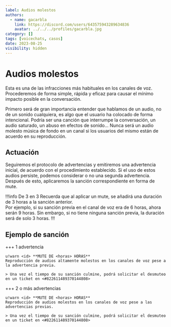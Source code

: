 ```yaml
---
label: Audios molestos
authors:
  - name: gacarbla
    link: https://discord.com/users/643575943289634836
    avatar: ../../../profiles/gacarbla.jpg
category: []
tags: [voicechats, casos]
date: 2023-08-25
visibility: hidden
---
```


# Audios molestos
Esta es una de las infracciones más habituales en los canales de voz. Procederemos de forma simple, rápida y eficaz para causar el mínimo impacto posible en la conversación.

Primero será de gran importancia entender que hablamos de un audio, no de un sonido cualquiera, es algo que el usuario ha colocado de forma intencional. Podría ser una canción que interrumpe la conversación, un audio saturado, un abuso en efectos de sonido... Nunca será un audio molesto música de fondo en un canal si los usuarios del mismo están de acuerdo en su reproducción.

## Actuación
Seguiremos el protocolo de advertencias y emitiremos una advertencia inicial, de acuerdo con el procedimiento establecido. Si el uso de estos audios persiste, podemos considerar o no una segunda advertencia. Después de esto, aplicaremos la sanción correspondiente en forma de mute.

!!!info De 3 en 3
Recuerda que al aplicar un mute, se añadirá una duración de 3 horas a la sanción anterior.<br>Por ejemplo, si su sanción previa en el canal de voz era de 6 horas, ahora serán 9 horas. Sin embargo, si no tiene ninguna sanción previa, la duración será de solo 3 horas.
!!!

## Ejemplo de sanción
+++ 1 advertencia
```
u!warn <id> **MUTE DE <horas> HORAS**
Reproducción de audios altamente molestos en los canales de voz pese a la advertencia previa.

> Una vez el tiempo de su sanción culmine, podrá solicitar el desmuteo en un ticket en <#822611489370144808>
```
+++ 2 o más advertencias
```
u!warn <id> **MUTE DE <horas> HORAS**
Reproducción de audios molestos en los canales de voz pese a las advertencias previas.

> Una vez el tiempo de su sanción culmine, podrá solicitar el desmuteo en un ticket en <#822611489370144808>
```